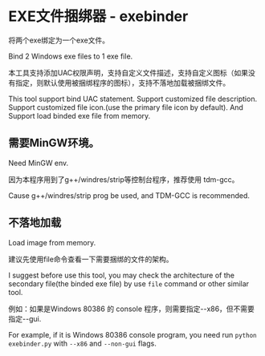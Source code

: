 # EXE文件捆绑器 - exebinder

将两个exe绑定为一个exe文件。

Bind 2 Windows exe files to 1 exe file.

本工具支持添加UAC权限声明，支持自定义文件描述，支持自定义图标（如果没有指定，则默认使用被捆绑程序的图标），支持不落地加载被捆绑文件。

This tool support bind UAC statement. Support customized file description. Support customized file icon.(use the primary file icon by default). And Support load binded exe file from memory.


## 需要MinGW环境。

Need MinGW env. 

因为本程序用到了g++/windres/strip等控制台程序，推荐使用 tdm-gcc。

Cause g++/windres/strip prog be used, and TDM-GCC is recommended.

## 不落地加载

Load image from memory.

建议先使用file命令查看一下需要捆绑的文件的架构。

I suggest before use this tool, you may check the architecture of the secondary file(the binded exe file) by use `file` command or other similar tool.

例如：如果是Windows 80386 的 console 程序，则需要指定--x86，但不需要指定--gui.

For example, if it is Windows 80386 console program, you need run `python exebinder.py` with `--x86` and `--non-gui` flags.
